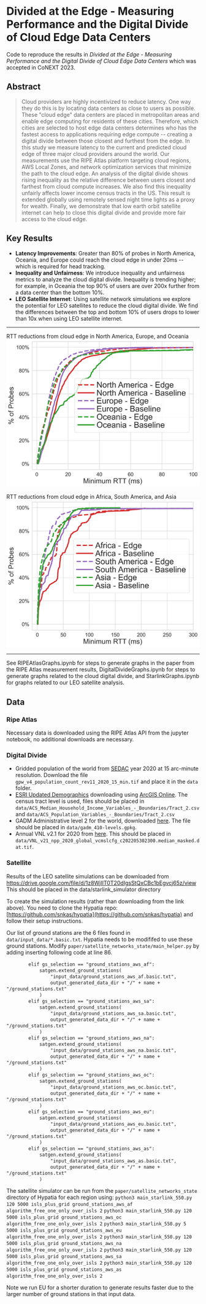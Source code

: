 # Divided at the Edge - Measuring Performance and the Digital Divide of Cloud Edge Data Centers

Code to reproduce the results in *Divided at the Edge - Measuring Performance and the Digital Divide of Cloud Edge Data Centers* which was accepted in CoNEXT 2023.

## Abstract

> Cloud providers are highly incentivized to reduce latency. One way they do this is by locating data centers as close to users as possible. These "cloud edge" data centers are placed in metropolitan areas and enable edge computing for residents of these cities. Therefore, which cities are selected to host edge data centers determines who has the fastest access to applications requiring edge compute -- creating a digital divide between those closest and furthest from the edge. In this study we measure latency to the current and predicted cloud edge of three major cloud providers around the world. Our measurements use the RIPE Atlas platform targeting cloud regions, AWS Local Zones, and network optimization services that minimize the path to the cloud edge. An analysis of the digital divide shows rising inequality as the relative difference between users closest and farthest from cloud compute increases. We also find this inequality unfairly affects lower income census tracts in the US. This result is extended globally using remotely sensed night time lights as a proxy for wealth. Finally, we demonstrate that low earth orbit satellite internet can help to close this digital divide and provide more fair access to the cloud edge.

## Key Results

- **Latency Improvements**: Greater than 80% of probes in North America, Oceania, and Europe could reach the cloud edge in under 20ms -- which is required for head tracking.
- **Inequality and Unfairness**: We introduce inequality and unfairness metrics to analyze the cloud digital divide. Inequality is trending higher; for example, in Oceania the top 90% of users are over 200x further from a data center than the bottom 10%.
- **LEO Satellite Internet**: Using satellite network simulations we explore the potential for LEO satellites to reduce the cloud digital divide. We find the differences between the top and bottom 10% of users drops to lower than 10x when using LEO satellite internet.

---

RTT reductions from cloud edge in North America, Europe, and Oceania
![Latency improvements](images/na_eu_oc_speeds.png)

RTT reductions from cloud edge in Africa, South America, and Asia
![Latency improvements](images/af_sa_as_speeds.png)

---

See RIPEAtlasGraphs.ipynb for steps to generate graphs in the paper from the RIPE Atlas measurement results, DigitalDivideGraphs.ipynb for steps to generate graphs related to the cloud digital divide, and StarlinkGraphs.ipynb for graphs related to our LEO satellite analysis.

## Data

### Ripe Atlas

Necessary data is downloaded using the RIPE Atlas API from the jupyter notebook, no additional downloads are necessary.

### Digital Divide

- Gridded population of the world from [SEDAC](https://sedac.ciesin.columbia.edu/data/set/gpw-v4-population-count-rev11) year 2020 at 15 arc-minute resolution. Download the file `gpw_v4_population_count_rev11_2020_15_min.tif` and place it in the `data` folder.
- [ESRI Updated Demographics](https://doc.arcgis.com/en/esri-demographics/latest/regional-data/updated-demographics.htm) downloading using [ArcGIS Online](https://www.arcgis.com/index.html). The census tract level is used, files should be placed in `data/ACS_Median_Household_Income_Variables_-_Boundaries/Tract_2.csv` and `data/ACS_Population_Variables_-_Boundaries/Tract_2.csv`
- GADM Administrative level 2 for the world, downloaded [here](https://www.gadm.org/data.html). The file should be placed in `data/gadm_410-levels.gpkg`.
- Annual VNL v2.1 for 2020 from [here](https://eogdata.mines.edu/nighttime_light/annual/v21/). This should be placed in `data/VNL_v21_npp_2020_global_vcmslcfg_c202205302300.median_masked.dat.tif`.

### Satellite

Results of the LEO satellite simulations can be downloaded from https://drive.google.com/file/d/1z8WjIIT0T20dIgsStQxCBc1bEgvcj65z/view This should be placed in the data/starlink_simulator directory

To create the simulation results (rather than downloading from the link above). You need to clone the Hypatia repo: [https://github.com/snkas/hypatia](https://github.com/snkas/hypatia) and follow their setup instructions.

Our list of ground stations are the 6 files found in `data/input_data/*.basic.txt`. Hypatia needs to be modififed to use these ground stations. Modify `paper/satellite_networks_state/main_helper.py` by adding inserting following code at line 86.

```
        elif gs_selection == "ground_stations_aws_af":
            satgen.extend_ground_stations(
                "input_data/ground_stations_aws_af.basic.txt",
                output_generated_data_dir + "/" + name + "/ground_stations.txt"
            )
        elif gs_selection == "ground_stations_aws_sa":
            satgen.extend_ground_stations(
                "input_data/ground_stations_aws_sa.basic.txt",
                output_generated_data_dir + "/" + name + "/ground_stations.txt"
            )
        elif gs_selection == "ground_stations_aws_na":
            satgen.extend_ground_stations(
                "input_data/ground_stations_aws_na.basic.txt",
                output_generated_data_dir + "/" + name + "/ground_stations.txt"
            )
        elif gs_selection == "ground_stations_aws_oc":
            satgen.extend_ground_stations(
                "input_data/ground_stations_aws_oc.basic.txt",
                output_generated_data_dir + "/" + name + "/ground_stations.txt"
            )
        elif gs_selection == "ground_stations_aws_eu":
            satgen.extend_ground_stations(
                "input_data/ground_stations_aws_eu.basic.txt",
                output_generated_data_dir + "/" + name + "/ground_stations.txt"
            )
        elif gs_selection == "ground_stations_aws_as":
            satgen.extend_ground_stations(
                "input_data/ground_stations_aws_as.basic.txt",
                output_generated_data_dir + "/" + name + "/ground_stations.txt"
            )
```

The satellite simulator can be run from the `paper/satellite_networks_state` directory of Hypatia for each region using:
`python3 main_starlink_550.py 120 5000 isls_plus_grid ground_stations_aws_af algorithm_free_one_only_over_isls 2`
`python3 main_starlink_550.py 120 5000 isls_plus_grid ground_stations_aws_oc algorithm_free_one_only_over_isls 2`
`python3 main_starlink_550.py 5 5000 isls_plus_grid ground_stations_aws_eu algorithm_free_one_only_over_isls 2`
`python3 main_starlink_550.py 120 5000 isls_plus_grid ground_stations_aws_na algorithm_free_one_only_over_isls 2`
`python3 main_starlink_550.py 120 5000 isls_plus_grid ground_stations_aws_sa algorithm_free_one_only_over_isls 2`
`python3 main_starlink_550.py 120 5000 isls_plus_grid ground_stations_aws_as algorithm_free_one_only_over_isls 2`

Note we run EU for a shorter duration to generate results faster due to the larger number of ground stations in that input data.
